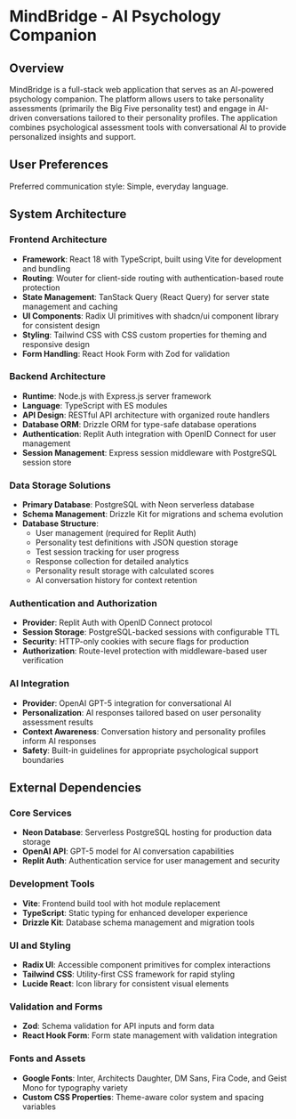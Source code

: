 # MindBridge - AI Psychology Companion

## Overview

MindBridge is a full-stack web application that serves as an AI-powered psychology companion. The platform allows users to take personality assessments (primarily the Big Five personality test) and engage in AI-driven conversations tailored to their personality profiles. The application combines psychological assessment tools with conversational AI to provide personalized insights and support.

## User Preferences

Preferred communication style: Simple, everyday language.

## System Architecture

### Frontend Architecture
- **Framework**: React 18 with TypeScript, built using Vite for development and bundling
- **Routing**: Wouter for client-side routing with authentication-based route protection
- **State Management**: TanStack Query (React Query) for server state management and caching
- **UI Components**: Radix UI primitives with shadcn/ui component library for consistent design
- **Styling**: Tailwind CSS with CSS custom properties for theming and responsive design
- **Form Handling**: React Hook Form with Zod for validation

### Backend Architecture
- **Runtime**: Node.js with Express.js server framework
- **Language**: TypeScript with ES modules
- **API Design**: RESTful API architecture with organized route handlers
- **Database ORM**: Drizzle ORM for type-safe database operations
- **Authentication**: Replit Auth integration with OpenID Connect for user management
- **Session Management**: Express session middleware with PostgreSQL session store

### Data Storage Solutions
- **Primary Database**: PostgreSQL with Neon serverless database
- **Schema Management**: Drizzle Kit for migrations and schema evolution
- **Database Structure**: 
  - User management (required for Replit Auth)
  - Personality test definitions with JSON question storage
  - Test session tracking for user progress
  - Response collection for detailed analytics
  - Personality result storage with calculated scores
  - AI conversation history for context retention

### Authentication and Authorization
- **Provider**: Replit Auth with OpenID Connect protocol
- **Session Storage**: PostgreSQL-backed sessions with configurable TTL
- **Security**: HTTP-only cookies with secure flags for production
- **Authorization**: Route-level protection with middleware-based user verification

### AI Integration
- **Provider**: OpenAI GPT-5 integration for conversational AI
- **Personalization**: AI responses tailored based on user personality assessment results
- **Context Awareness**: Conversation history and personality profiles inform AI responses
- **Safety**: Built-in guidelines for appropriate psychological support boundaries

## External Dependencies

### Core Services
- **Neon Database**: Serverless PostgreSQL hosting for production data storage
- **OpenAI API**: GPT-5 model for AI conversation capabilities
- **Replit Auth**: Authentication service for user management and security

### Development Tools
- **Vite**: Frontend build tool with hot module replacement
- **TypeScript**: Static typing for enhanced developer experience
- **Drizzle Kit**: Database schema management and migration tools

### UI and Styling
- **Radix UI**: Accessible component primitives for complex interactions
- **Tailwind CSS**: Utility-first CSS framework for rapid styling
- **Lucide React**: Icon library for consistent visual elements

### Validation and Forms
- **Zod**: Schema validation for API inputs and form data
- **React Hook Form**: Form state management with validation integration

### Fonts and Assets
- **Google Fonts**: Inter, Architects Daughter, DM Sans, Fira Code, and Geist Mono for typography variety
- **Custom CSS Properties**: Theme-aware color system and spacing variables